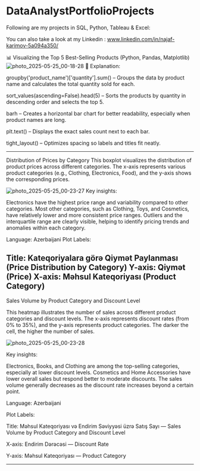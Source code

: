 ﻿# DataAnalystPortfolioProjects
Following are my projects in SQL, Python, Tableau & Excel:

You can also take a look at my Linkedin : www.linkedin.com/in/najaf-karimov-5a094a350/

📊 Visualizing the Top 5 Best-Selling Products (Python, Pandas, Matplotlib)
![photo_2025-05-25_00-18-28](https://github.com/user-attachments/assets/f40d3e0a-d4de-4b7b-8d0f-89946598e43b)
📌 Explanation:

groupby('product_name')['quantity'].sum() – Groups the data by product name and calculates the total quantity sold for each.

sort_values(ascending=False).head(5) – Sorts the products by quantity in descending order and selects the top 5.

barh – Creates a horizontal bar chart for better readability, especially when product names are long.

plt.text() – Displays the exact sales count next to each bar.

tight_layout() – Optimizes spacing so labels and titles fit neatly.

----------------------------------------

Distribution of Prices by Category
This boxplot visualizes the distribution of product prices across different categories. The x-axis represents various product categories (e.g., Clothing, Electronics, Food), and the y-axis shows the corresponding prices.

![photo_2025-05-25_00-23-27](https://github.com/user-attachments/assets/ccdcfe48-5c62-4a40-96fe-5bb0237a6b06)
Key insights:

Electronics have the highest price range and variability compared to other categories.
Most other categories, such as Clothing, Toys, and Cosmetics, have relatively lower and more consistent price ranges.
Outliers and the interquartile range are clearly visible, helping to identify pricing trends and anomalies within each category.

Language: Azerbaijani
Plot Labels:

Title: Kateqoriyalara görə Qiymət Paylanması (Price Distribution by Category)
Y-axis: Qiymət (Price)
X-axis: Məhsul Kateqoriyası (Product Category)
--------------------------------------------------------------

Sales Volume by Product Category and Discount Level

This heatmap illustrates the number of sales across different product categories and discount levels. The x-axis represents discount rates (from 0% to 35%), and the y-axis represents product categories. The darker the cell, the higher the number of sales.

![photo_2025-05-25_00-23-28](https://github.com/user-attachments/assets/5959d155-fc7d-4e0d-8405-3f7312de2197)

Key insights:

Electronics, Books, and Clothing are among the top-selling categories, especially at lower discount levels.
Cosmetics and Home Accessories have lower overall sales but respond better to moderate discounts.
The sales volume generally decreases as the discount rate increases beyond a certain point.

Language: Azerbaijani

Plot Labels:

Title: Məhsul Kateqoriyası və Endirim Səviyyəsi üzrə Satış Sayı — Sales Volume by Product Category and Discount Level

X-axis: Endirim Dərəcəsi — Discount Rate

Y-axis: Məhsul Kateqoriyası — Product Category

----------------------------------------------------------------------------

